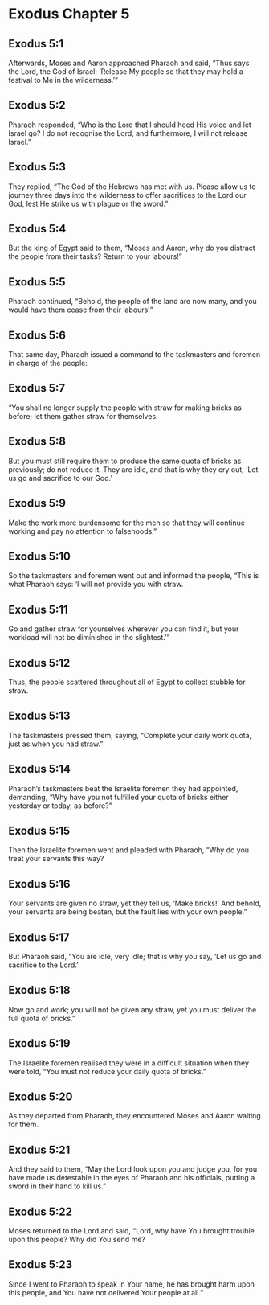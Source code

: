 # Exodus Chapter 5

## Exodus 5:1
Afterwards, Moses and Aaron approached Pharaoh and said, “Thus says the Lord, the God of Israel: ‘Release My people so that they may hold a festival to Me in the wilderness.’”

## Exodus 5:2
Pharaoh responded, “Who is the Lord that I should heed His voice and let Israel go? I do not recognise the Lord, and furthermore, I will not release Israel.”

## Exodus 5:3
They replied, “The God of the Hebrews has met with us. Please allow us to journey three days into the wilderness to offer sacrifices to the Lord our God, lest He strike us with plague or the sword.”

## Exodus 5:4
But the king of Egypt said to them, “Moses and Aaron, why do you distract the people from their tasks? Return to your labours!”

## Exodus 5:5
Pharaoh continued, “Behold, the people of the land are now many, and you would have them cease from their labours!”

## Exodus 5:6
That same day, Pharaoh issued a command to the taskmasters and foremen in charge of the people:

## Exodus 5:7
“You shall no longer supply the people with straw for making bricks as before; let them gather straw for themselves.

## Exodus 5:8
But you must still require them to produce the same quota of bricks as previously; do not reduce it. They are idle, and that is why they cry out, ‘Let us go and sacrifice to our God.’

## Exodus 5:9
Make the work more burdensome for the men so that they will continue working and pay no attention to falsehoods.”

## Exodus 5:10
So the taskmasters and foremen went out and informed the people, “This is what Pharaoh says: ‘I will not provide you with straw.

## Exodus 5:11
Go and gather straw for yourselves wherever you can find it, but your workload will not be diminished in the slightest.’”

## Exodus 5:12
Thus, the people scattered throughout all of Egypt to collect stubble for straw.

## Exodus 5:13
The taskmasters pressed them, saying, “Complete your daily work quota, just as when you had straw.”

## Exodus 5:14
Pharaoh’s taskmasters beat the Israelite foremen they had appointed, demanding, “Why have you not fulfilled your quota of bricks either yesterday or today, as before?”

## Exodus 5:15
Then the Israelite foremen went and pleaded with Pharaoh, “Why do you treat your servants this way?

## Exodus 5:16
Your servants are given no straw, yet they tell us, ‘Make bricks!’ And behold, your servants are being beaten, but the fault lies with your own people.”

## Exodus 5:17
But Pharaoh said, “You are idle, very idle; that is why you say, ‘Let us go and sacrifice to the Lord.’

## Exodus 5:18
Now go and work; you will not be given any straw, yet you must deliver the full quota of bricks.”

## Exodus 5:19
The Israelite foremen realised they were in a difficult situation when they were told, “You must not reduce your daily quota of bricks.”

## Exodus 5:20
As they departed from Pharaoh, they encountered Moses and Aaron waiting for them.

## Exodus 5:21
And they said to them, “May the Lord look upon you and judge you, for you have made us detestable in the eyes of Pharaoh and his officials, putting a sword in their hand to kill us.”

## Exodus 5:22
Moses returned to the Lord and said, “Lord, why have You brought trouble upon this people? Why did You send me?

## Exodus 5:23
Since I went to Pharaoh to speak in Your name, he has brought harm upon this people, and You have not delivered Your people at all.”
